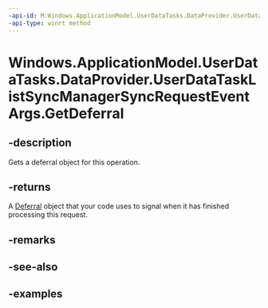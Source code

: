 ```yaml
---
-api-id: M:Windows.ApplicationModel.UserDataTasks.DataProvider.UserDataTaskListSyncManagerSyncRequestEventArgs.GetDeferral
-api-type: winrt method
---
```


<!-- Method syntax.
public Deferral UserDataTaskListSyncManagerSyncRequestEventArgs.GetDeferral()
-->

# Windows.ApplicationModel.UserDataTasks.DataProvider.UserDataTaskListSyncManagerSyncRequestEventArgs.GetDeferral


## -description

Gets a deferral object for this operation.

## -returns

A [Deferral](../windows.foundation/deferral.md) object that your code uses to signal when it has finished processing this request.

## -remarks

## -see-also

## -examples

